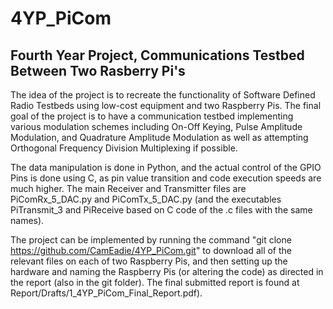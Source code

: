 # 4YP_PiCom

## Fourth Year Project, Communications Testbed Between Two Rasberry Pi's

The idea of the project is to recreate the functionality of Software Defined Radio Testbeds using low-cost equipment and two Raspberry Pis. The final goal of the project is to have a communication testbed implementing various modulation schemes including On-Off Keying, Pulse Amplitude Modulation, and Quadrature Amplitude Modulation as well as attempting Orthogonal Frequency Division Multiplexing if possible.

The data manipulation is done in Python, and the actual control of the GPIO Pins is done using C, as pin value transition and code execution speeds are much higher. The main Receiver and Transmitter files are PiComRx_5_DAC.py and PiComTx_5_DAC.py (and the executables PiTransmit_3 and PiReceive based on C code of the .c files with the same names).

The project can be implemented by running the command "git clone https://github.com/CamEadie/4YP_PiCom.git" to download all of the relevant files on each of two Raspberry Pis, and then setting up the hardware and naming the Raspberry Pis (or altering the code) as directed in the report (also in the git folder). The final submitted report is found at Report/Drafts/1_4YP_PiCom_Final_Report.pdf).
